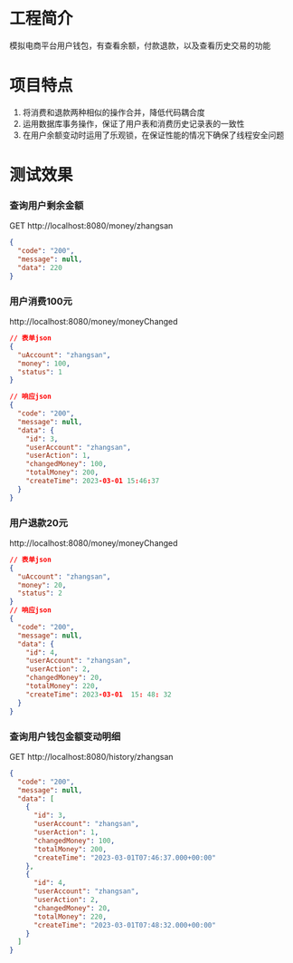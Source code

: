 # 工程简介
模拟电商平台用户钱包，有查看余额，付款退款，以及查看历史交易的功能

# 项目特点
1. 将消费和退款两种相似的操作合并，降低代码耦合度
2. 运用数据库事务操作，保证了用户表和消费历史记录表的一致性
3. 在用户余额变动时运用了乐观锁，在保证性能的情况下确保了线程安全问题
# 测试效果
### 查询用户剩余金额
GET http://localhost:8080/money/zhangsan
```json
{
  "code": "200",
  "message": null,
  "data": 220
}
```


### 用户消费100元
http://localhost:8080/money/moneyChanged
```json
// 表单json
{
  "uAccount": "zhangsan",
  "money": 100,
  "status": 1
}

// 响应json
{
  "code": "200",
  "message": null,
  "data": {
    "id": 3,
    "userAccount": "zhangsan",
    "userAction": 1,
    "changedMoney": 100,
    "totalMoney": 200,
    "createTime": 2023-03-01 15:46:37
  }
}
```



### 用户退款20元
http://localhost:8080/money/moneyChanged
```json
// 表单json
{
  "uAccount": "zhangsan",
  "money": 20,
  "status": 2
}
// 响应json
{
  "code": "200",
  "message": null,
  "data": {
    "id": 4,
    "userAccount": "zhangsan",
    "userAction": 2,
    "changedMoney": 20,
    "totalMoney": 220,
    "createTime": 2023-03-01  15: 48: 32
  }
}
```


### 查询用户钱包金额变动明细
GET http://localhost:8080/history/zhangsan

```json
{
  "code": "200",
  "message": null,
  "data": [
    {
      "id": 3,
      "userAccount": "zhangsan",
      "userAction": 1,
      "changedMoney": 100,
      "totalMoney": 200,
      "createTime": "2023-03-01T07:46:37.000+00:00"
    },
    {
      "id": 4,
      "userAccount": "zhangsan",
      "userAction": 2,
      "changedMoney": 20,
      "totalMoney": 220,
      "createTime": "2023-03-01T07:48:32.000+00:00"
    }
  ]
}
```


